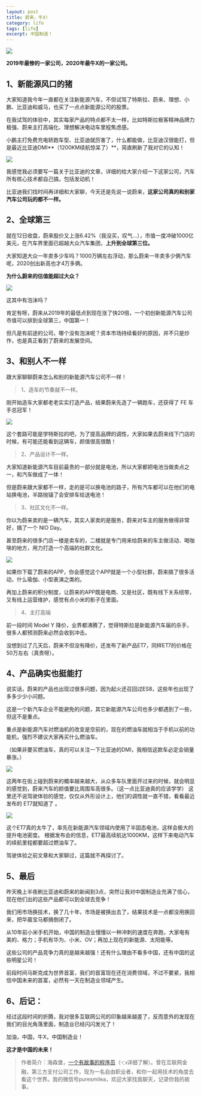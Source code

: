 ```yaml
---
layout: post
title: 蔚来，牛X!
category: life
tags: [life]
excerpt: 中国制造！
---
```


![](http://favorites.ren/assets/images/2021/it/weilai/weilai01.jpg) 

**2019年最惨的一家公司，2020年最牛X的一家公司。**

## 1、新能源风口的猪

大家知道我今年一直都在关注新能源汽车，不但试驾了特斯拉、蔚来、理想、小鹏、比亚迪和威马，也买了一点点新能源公司的股票。

在我试驾的体验中，其实每家产品的特点都不太一样，比如特斯拉极客精神品牌力极强、蔚来主打高端化、理想解决电动车里程焦虑感。

小鹏主打免费充电轿跑车型、比亚迪就厉害了，什么都能做，比亚迪汉很能打，但是最近比亚迪DMI**（1200KM续航惊呆了）**，简直刷新了我对它的认知！

![](http://favorites.ren/assets/images/2021/it/weilai/weilai02.jpg) 

我感觉我必须要写一篇关于比亚迪的文章，详细的给大家介绍一下这家公司，汽车所有核心技术都自己搞，包括发动机！

比亚迪我们找时间再详细和大家聊，今天还是先说一说蔚来，**这家公司真的和别家汽车公司玩的都不一样。**

## 2、全球第三

就在12日收盘，蔚来股价又上涨6.42%（我没买，叹气...），市值一度冲破1000亿美元，在汽车界里面已超越大众汽车集团，**上升到全球第三位。**

大家知道大众一年卖多少车吗？1000万辆左右浮动，那么蔚来一年卖多少俩汽车呢，2020创出新高也才4万多俩。

**为什么蔚来的估值能超过大众？**

![](http://favorites.ren/assets/images/2021/it/weilai/weilai03.jpg) 

这其中有泡沫吗？

肯定有呀，蔚来从2019年的最低点到现在涨了快20倍，一个初创新能源汽车公司市值可以排到全球第三，中国第一！

但凡是有前途的公司，哪个没有泡沫呢？资本市场持续看好的原因，并不只是炒作，也是真正看到了蔚来的发展空间。

## 3、和别人不一样

跟大家聊聊蔚来怎么和别的新能源汽车公司不一样！

>1、造车的节奏就不一样。

刚开始造车大家都老老实实打造产品，结果蔚来先造了一辆跑车，还获得了 FE 车手总冠军！

![](http://favorites.ren/assets/images/2021/it/weilai/weilai04.jpg) 

这个套路可能是学特斯拉的吧，为了提高品牌的调性，大家如果去蔚来线下门店的时候，有可能还能看到这辆车，颜值很高很酷！

>2、产品设计不一样。

大家知道新能源汽车目前最贵的一部分就是电池，所以大家都把电池当做卖点之一，和汽车做成了一体！

但是蔚来跟大家都不一样，走的是可以换电池的路子，所有汽车都可以在他们的电站换电池，半路抛锚了会安排车给送电池！

>3、社区文化不一样。

你以为蔚来卖的是一辆汽车，其实人家卖的是服务，蔚来对车主的服务做得非常好，搞了一个 NIO Day。

甚至蔚来的很多门店一楼是卖车的，二楼就是专门用来给蔚来的车主做活动、喝咖啡的地方，用力打造一个高端的社群文化。

![](http://favorites.ren/assets/images/2021/it/weilai/weilai05.jpg) 

如果你下载了蔚来的APP，你会感觉这个APP就是一个小型社群，蔚来搞了很多活动，什么瑜伽、小型表演之类的。

再加上蔚来的积分制度，让蔚来的APP既是电商、又是社区，既有线下关系纽带，又有线上运营维护，感觉有点小米的影子在里面。

>4、主打高端

前一段时间 Model Y 降价，业界都沸腾了，觉得特斯拉是新能源汽车届的杀手，很多人都预测蔚来必然会收到冲击。

没想到过了几天后，蔚来不但没有降价，还发布了新产品ET7，同样ET7的价格在50万左右（真贵呀）。

## 4、产品确实也挺能打

说实话，蔚来的产品也出现过很多问题，因为起火还召回过ES8，这些年也出现了多多少少小问题。

这是一个新汽车企业不能避免的问题，其它新能源汽车公司也多少都遇到了一些，但这不是重点。

重点是新能源汽车对燃油机的改变是空前的，现在的燃油车就相当于手机以前的功能机，强烈不建议大家再买什么燃油车。

（如果非要买燃油车，真的可以关注一下比亚迪的DMI，我相信这款车必定会销量暴涨。）

![](http://favorites.ren/assets/images/2021/it/weilai/weilai06.jpg) 

这两年在街上碰到蔚来的概率越来越大，从众多车队里面开过来的时候，就会明显的感觉到，蔚来汽车的颜值要比周围车高很多。（这一点比亚迪真的应该学学）
这里还不说驾驶体验的感觉，仅仅从外形设计上，他们的调性就一直不错，看看最近发布的 ET7就知道了 。

![](http://favorites.ren/assets/images/2021/it/weilai/weilai07.jpg) 

这个ET7真的太牛了，率先在新能源汽车领域内使用了半固态电池，这样会极大的提升电池密度。
根据发布会的信息，ET7最高续航达1000KM，这样下来电动汽车的续航里程都要超过燃油车了。

驾驶体验之前文章和大家聊过，这篇就不再探讨了。

## 5、最后

昨天晚上半夜刷比亚迪和蔚来的新闻到3点，突然让我对中国制造业充满了信心，现在他们出的这些产品都可以到全球去竞争！

我们用市场换技术，换了几十年，市场是被换出去了，结果技术是一点都没用换回来，把华晨宝马都搞倒闭了。

从10年前小米手机开始，中国的制造业慢慢以一种冲刺的速度在奔跑，大家电有美的、格力；手机有华为、小米、OV；再加上现在的新能源、太阳能等。

这些公司的产品竞争力真的是越来越强！还有什么理由不看多中国，还有中国的这些明星公司！

前段时间马斯克成为世界首富，我们的首富现在还在消费领域，不过不要紧，我相信中国未来的首富，必然有一天在制造业领域产生。

## 6、后记：

经过这段时间的折腾，我对很多互联网公司的印象越来越差了，反而意外的发现在我们的目光角落里面，制造业已经闪闪发光了！

加油，中国，牛X，中国制造业！

**这才是中国的未来！**

>作者简介：海森堡，[一个有故事的程序员](https://mp.weixin.qq.com/s/bPk_-DcGF_7lTDoR1pKqVg)（👈详细了解）。曾在互联网金融，第三方支付公司工作，现为一名自由职业者，和你一起用技术的角度去看这个世界。我的微信号puresmilea，欢迎大家找我聊天，记录你我的故事。